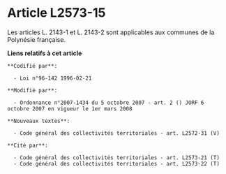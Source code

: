 # Article L2573-15

Les articles L. 2143-1 et L. 2143-2 sont applicables aux communes de la Polynésie française.

**Liens relatifs à cet article**

	**Codifié par**:

	  - Loi n°96-142 1996-02-21

	**Modifié par**:

	  - Ordonnance n°2007-1434 du 5 octobre 2007 - art. 2 () JORF 6 octobre 2007 en vigueur le 1er mars 2008

	**Nouveaux textes**:

	  - Code général des collectivités territoriales - art. L2572-31 (V)

	**Cité par**:

	  - Code général des collectivités territoriales - art. L2573-21 (T)
	  - Code général des collectivités territoriales - art. L2573-22 (T)
